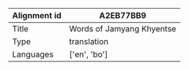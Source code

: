 |Alignment id | A2EB77BB9
| --- | --- 
|Title | Words of Jamyang Khyentse 
|Type | translation
|Languages | ['en', 'bo']